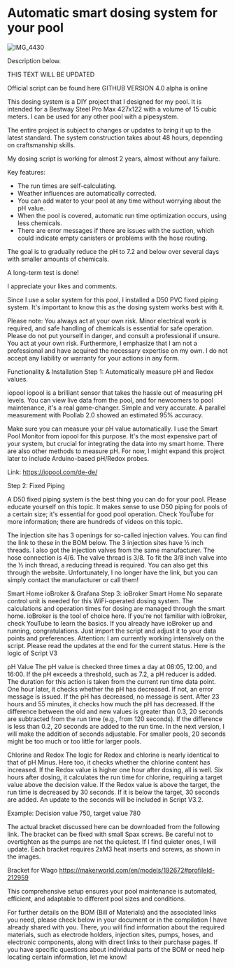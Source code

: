 <H1>Automatic smart dosing system for your pool</H1>

![IMG_4430](https://github.com/user-attachments/assets/c98a46a7-58fe-4930-9cf6-0dbd4641376a)

Description below.

THIS TEXT WILL BE UPDATED

Official script can be found here GITHUB VERSION 4.0 alpha is online

This dosing system is a DIY project that I designed for my pool. It is intended for a Bestway Steel Pro Max 427x122 with a volume of 15 cubic meters. I can be used for any other pool with a pipesystem. 

The entire project is subject to changes or updates to bring it up to the latest standard.
The system construction takes about 48 hours, depending on craftsmanship skills.

My dosing script is working for almost 2 years, almost without any failure. 

Key features:
- The run times are self-calculating.
- Weather influences are automatically corrected.
- You can add water to your pool at any time without worrying about the pH value.
- When the pool is covered, automatic run time optimization occurs, using less chemicals.
- There are error messages if there are issues with the suction, which could indicate empty canisters or problems with the hose routing.
 
The goal is to gradually reduce the pH to 7.2 and below over several days with smaller amounts of chemicals.

A long-term test is done!
 
I appreciate your likes and comments.

Since I use a solar system for this pool, I installed a D50 PVC fixed piping system. It's important to know this as the dosing system works best with it.
 
Please note: 
You always act at your own risk. Minor electrical work is required, and safe handling of chemicals is essential for safe operation. Please do not put yourself in danger, and consult a professional if unsure. You act at your own risk. Furthermore, I emphasize that I am not a professional and have acquired the necessary expertise on my own.
I do not accept any liability or warranty for your actions in any form.





Functionality & Installation
Step 1: Automatically measure pH and Redox values.
 
iopool
iopool is a brilliant sensor that takes the hassle out of measuring pH levels. You can view live data from the pool, and for newcomers to pool maintenance, it's a real game-changer. Simple and very accurate. A parallel measurement with Poollab 2.0 showed an estimated 95% accuracy.
 
Make sure you can measure your pH value automatically. I use the Smart Pool Monitor from iopool for this purpose. It's the most expensive part of your system, but crucial for integrating the data into my smart home. There are also other methods to measure pH. For now, I might expand this project later to include Arduino-based pH/Redox probes.
 
Link: https://iopool.com/de-de/
 
Step 2: Fixed Piping
 
A D50 fixed piping system is the best thing you can do for your pool. Please educate yourself on this topic. It makes sense to use D50 piping for pools of a certain size; it's essential for good pool operation. Check YouTube for more information; there are hundreds of videos on this topic.
 
The injection site has 3 openings for so-called injection valves. You can find the link to these in the BOM below. The 3 injection sites have ½ inch threads. I also got the injection valves from the same manufacturer. The hose connection is 4/6. The valve thread is 3/8. To fit the 3/8 inch valve into the ½ inch thread, a reducing thread is required. You can also get this through the website. Unfortunately, I no longer have the link, but you can simply contact the manufacturer or call them!
 
Smart Home
ioBroker & Grafana
Step 3: ioBroker Smart Home
No separate control unit is needed for this WiFi-operated dosing system. The calculations and operation times for dosing are managed through the smart home. ioBroker is the tool of choice here. If you're not familiar with ioBroker, check YouTube to learn the basics. If you already have ioBroker up and running, congratulations. Just import the script and adjust it to your data points and preferences.
Attention: I am currently working intensively on the script. Please read the updates at the end for the current status.
Here is the logic of Script V3
 
pH Value
The pH value is checked three times a day at 08:05, 12:00, and 16:00. If the pH exceeds a threshold, such as 7.2, a pH reducer is added. The duration for this action is taken from the current run time data point. One hour later, it checks whether the pH has decreased. If not, an error message is issued. If the pH has decreased, no message is sent. After 23 hours and 55 minutes, it checks how much the pH has decreased. If the difference between the old and new values is greater than 0.3, 20 seconds are subtracted from the run time (e.g., from 120 seconds). If the difference is less than 0.2, 20 seconds are added to the run time. In the next version, I will make the addition of seconds adjustable. For smaller pools, 20 seconds might be too much or too little for larger pools.

Chlorine and Redox
The logic for Redox and chlorine is nearly identical to that of pH Minus. Here too, it checks whether the chlorine content has increased. If the Redox value is higher one hour after dosing, all is well.
Six hours after dosing, it calculates the run time for chlorine, requiring a target value above the decision value.
If the Redox value is above the target, the run time is decreased by 30 seconds. If it is below the target, 30 seconds are added. An update to the seconds will be included in Script V3.2.

Example: Decision value 750, target value 780

The actual bracket discussed here can be downloaded from the following link. The bracket can be fixed with small Spax screws. Be careful not to overtighten as the pumps are not the quietest. If I find quieter ones, I will update. Each bracket requires 2xM3 heat inserts and screws, as shown in the images.
 
Bracket for Wago
https://makerworld.com/en/models/192672#profileId-212959
 
This comprehensive setup ensures your pool maintenance is automated, efficient, and adaptable to different pool sizes and conditions.
 
For further details on the BOM (Bill of Materials) and the associated links you need, please check below in your document or in the compilation I have already shared with you. There, you will find information about the required materials, such as electrode holders, injection sites, pumps, hoses, and electronic components, along with direct links to their purchase pages. If you have specific questions about individual parts of the BOM or need help locating certain information, let me know! 
